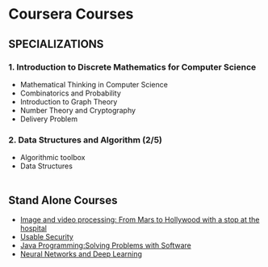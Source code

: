 # Coursera Courses

## SPECIALIZATIONS

### 1. Introduction to Discrete Mathematics for Computer Science
  - Mathematical Thinking in Computer Science
  - Combinatorics and Probability
  - Introduction to Graph Theory
  - Number Theory and Cryptography
  - Delivery Problem
  
### 2. Data Structures and Algorithm (2/5)
  - Algorithmic toolbox
  - Data Structures <br/><br/>

  
## Stand Alone Courses
  - [Image and video processing: From Mars to Hollywood with a stop at the hospital](https://github.com/sagarchand9/Coursera_Courses/tree/master/Image_and_video_processing:%20From_Mars_to_Hollywood_with_a_stop_at_the_hospital)
  - [Usable Security](Usable_Security)
  - [Java Programming:Solving Problems with Software](Java_Programming:Solving_Problems_with_Software)
  - [Neural Networks and Deep Learning](Neural_Networks_and_Deep_Learning)
